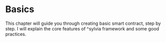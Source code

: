 # Basics

This chapter will guide you through creating basic smart contract, step by step.
I will explain the core features of ^sylvia framework and some good practices.
